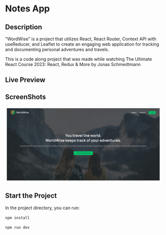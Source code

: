 # Notes App

## Description

"WordWise" is a project that utilizes React, React Router, Context API with useReducer, and Leaflet to create an engaging web application for tracking and documenting personal adventures and travels.

This is a code along project that was made while watching The Ultimate React Course 2023: React, Redux & More by Jonas Schmedtmann

## Live Preview




## ScreenShots

![App Screenshot](/public/screenshot.png)

## Start the Project

In the project directory, you can run:

`npm install`

`npm run dev`

